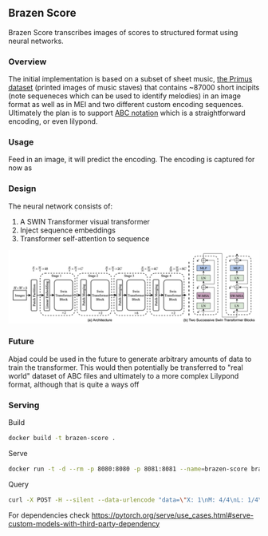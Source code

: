## Brazen Score

Brazen Score transcribes images of scores to structured format using neural networks.

### Overview
The initial implementation is based on a subset of sheet music, [the Primus dataset](https://grfia.dlsi.ua.es/primus/) (printed images of music staves) that contains ~87000 short incipits (note sequeneces which can be used to identify melodies) in an image format as well as in MEI and two different custom encoding sequences. Ultimately the plan is to support [ABC notation](https://en.wikipedia.org/wiki/ABC_notation) which is a straightforward encoding, or even lilypond.

### Usage

Feed in an image, it will predict the encoding. The encoding is captured for now as 

### Design 

The neural network consists of:

1) A SWIN Transformer visual transformer 
2) Inject sequence embeddings
3) Transformer self-attention to sequence

![SWIN Transformer](images/swin.png)

### Future

Abjad could be used in the future to generate arbitrary amounts of data to train the transformer. This would then potentially be transferred to "real world" dataset of ABC files and ultimately to a more complex Lilypond format, although that is quite a ways off

### Serving

Build
```bash
docker build -t brazen-score .
```

Serve
```bash
docker run -t -d --rm -p 8080:8080 -p 8081:8081 --name=brazen-score brazen-score:latest
```

Query
```bash
curl -X POST -H --silent --data-urlencode "data=\"X: 1\nM: 4/4\nL: 1/4\nK: C clef=treble\n| C D E F | G A B A | G F E D | C\"" http://localhost:8080/predictions/brazen-score
```

For dependencies check https://pytorch.org/serve/use_cases.html#serve-custom-models-with-third-party-dependency
